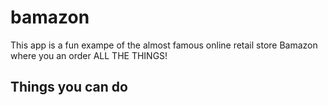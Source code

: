 # bamazon

This app is a fun exampe of the almost famous online retail store Bamazon where you an order ALL THE THINGS!

## Things you can do


##